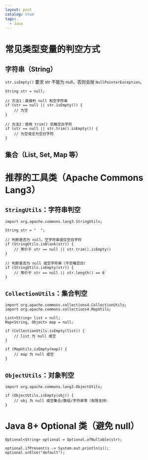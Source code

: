 ```yaml
---
layout: post
catalog: true
tags:
  - Java
---
```




# 常见类型变量的判空方式

## 字符串（String）

`str.isEmpty()` 要求 str 不能为 null，否则会抛 `NullPointerException`。 

```
String str = null;

// 方法1：直接判 null 和空字符串
if (str == null || str.isEmpty()) {
    // 为空
}

// 方法2：使用 trim() 忽略空白字符
if (str == null || str.trim().isEmpty()) {
    // 为空或全为空白字符
}
```

## 集合（List, Set, Map 等）

# 推荐的工具类（Apache Commons Lang3）

## `StringUtils`：字符串判空

```
import org.apache.commons.lang3.StringUtils;

String str = "  ";

// 判断是否为 null、空字符串或仅空白字符
if (StringUtils.isBlank(str)) {
    // 等价于 str == null || str.trim().isEmpty()
}

// 判断是否为 null 或空字符串（不忽略空白）
if (StringUtils.isEmpty(str)) {
    // 等价于 str == null || str.length() == 0
}
```

## `CollectionUtils`：集合判空

```
import org.apache.commons.collections4.CollectionUtils;
import org.apache.commons.collections4.MapUtils;

List<String> list = null;
Map<String, Object> map = null;

if (CollectionUtils.isEmpty(list)) {
    // list 为 null 或空
}

if (MapUtils.isEmpty(map)) {
    // map 为 null 或空
}
```

## `ObjectUtils`：对象判空

```
import org.apache.commons.lang3.ObjectUtils;

if (ObjectUtils.isEmpty(obj)) {
    // obj 为 null 或空集合/数组/字符串等（有限支持）
}
```

# Java 8+ Optional 类（避免 null）

```
Optional<String> optional = Optional.ofNullable(str);

optional.ifPresent(s -> System.out.println(s));
optional.orElse("default");
```

